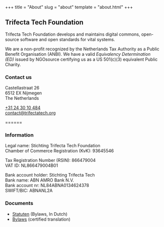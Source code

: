 +++
title = "About"
slug = "about"
template = "about.html"
+++

## Trifecta Tech Foundation

Trifecta Tech Foundation develops and maintains digital commons, open-source software and open standards for vital systems.

We are a non-profit recognized by the Netherlands Tax Authority as a Public Benefit Organisation (ANBI). We have a valid *Equivalency Determination (ED)* issued by NGOsource certifying us as a US 501(c)(3) equivalent Public Charity.

### Contact us

Castellastraat 26  
6512 EX Nijmegen  
The Netherlands  
  
[+31 24 30 10 484](tel:+31243010484)  
[contact@trifectatech.org](mailto:contact@trifectatech.org)

<!-- 6x '=' is used to split the content into blocks -->
======

### Information

Legal name: Stichting Trifecta Tech Foundation  
Chamber of Commerce Registration (KvK): 93645546  

Tax Registration Number (RSIN): 866479004  
VAT ID: NL866479004B01
  
Bank account holder: Stichting Trifecta Tech  
Bank name: ABN AMRO Bank N.V.  
Bank account nr: NL84ABNA0134624378  
SWIFT/BIC: ABNANL2A  

### Documents

*   [Statuten](/docs/statuten-Stichting-Trifecta-Tech-Foundation.pdf) (Bylaws, In Dutch)
*   [Bylaws](/docs/bylaws-Stichting-Trifecta-Tech-Foundation.pdf) (certified translation)